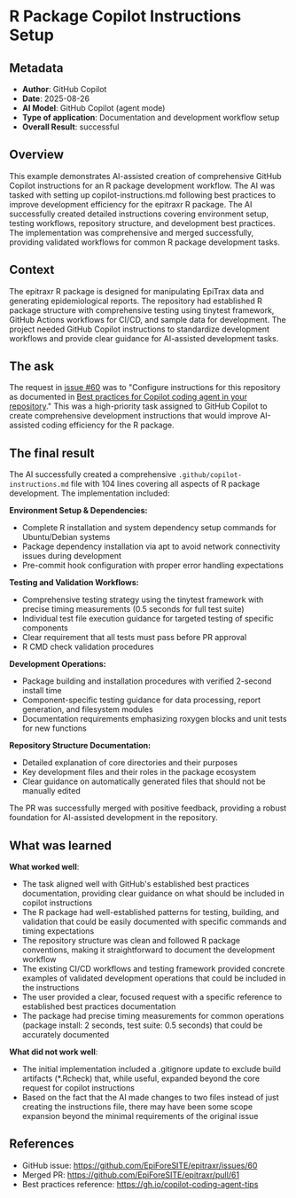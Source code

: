 # R Package Copilot Instructions Setup

## Metadata

- **Author**: GitHub Copilot
- **Date**: 2025-08-26
- **AI Model**: GitHub Copilot (agent mode)
- **Type of application**: Documentation and development workflow setup
- **Overall Result**: successful

## Overview

This example demonstrates AI-assisted creation of comprehensive GitHub Copilot instructions for an R package development workflow. The AI was tasked with setting up copilot-instructions.md following best practices to improve development efficiency for the epitraxr R package. The AI successfully created detailed instructions covering environment setup, testing workflows, repository structure, and development best practices. The implementation was comprehensive and merged successfully, providing validated workflows for common R package development tasks.

## Context

The epitraxr R package is designed for manipulating EpiTrax data and generating epidemiological reports. The repository had established R package structure with comprehensive testing using tinytest framework, GitHub Actions workflows for CI/CD, and sample data for development. The project needed GitHub Copilot instructions to standardize development workflows and provide clear guidance for AI-assisted development tasks.

## The ask

The request in [issue #60](https://github.com/EpiForeSITE/epitraxr/issues/60) was to "Configure instructions for this repository as documented in [Best practices for Copilot coding agent in your repository](https://gh.io/copilot-coding-agent-tips)." This was a high-priority task assigned to GitHub Copilot to create comprehensive development instructions that would improve AI-assisted coding efficiency for the R package.

## The final result

The AI successfully created a comprehensive `.github/copilot-instructions.md` file with 104 lines covering all aspects of R package development. The implementation included:

**Environment Setup & Dependencies:**
- Complete R installation and system dependency setup commands for Ubuntu/Debian systems
- Package dependency installation via apt to avoid network connectivity issues during development
- Pre-commit hook configuration with proper error handling expectations

**Testing and Validation Workflows:**
- Comprehensive testing strategy using the tinytest framework with precise timing measurements (0.5 seconds for full test suite)
- Individual test file execution guidance for targeted testing of specific components
- Clear requirement that all tests must pass before PR approval
- R CMD check validation procedures

**Development Operations:**
- Package building and installation procedures with verified 2-second install time
- Component-specific testing guidance for data processing, report generation, and filesystem modules
- Documentation requirements emphasizing roxygen blocks and unit tests for new functions

**Repository Structure Documentation:**
- Detailed explanation of core directories and their purposes
- Key development files and their roles in the package ecosystem
- Clear guidance on automatically generated files that should not be manually edited

The PR was successfully merged with positive feedback, providing a robust foundation for AI-assisted development in the repository.

## What was learned

**What worked well**: 
- The task aligned well with GitHub's established best practices documentation, providing clear guidance on what should be included in copilot instructions
- The R package had well-established patterns for testing, building, and validation that could be easily documented with specific commands and timing expectations
- The repository structure was clean and followed R package conventions, making it straightforward to document the development workflow
- The existing CI/CD workflows and testing framework provided concrete examples of validated development operations that could be included in the instructions
- The user provided a clear, focused request with a specific reference to established best practices documentation
- The package had precise timing measurements for common operations (package install: 2 seconds, test suite: 0.5 seconds) that could be accurately documented

**What did not work well**: 
- The initial implementation included a .gitignore update to exclude build artifacts (*.Rcheck) that, while useful, expanded beyond the core request for copilot instructions
- Based on the fact that the AI made changes to two files instead of just creating the instructions file, there may have been some scope expansion beyond the minimal requirements of the original issue

## References

- GitHub issue: <https://github.com/EpiForeSITE/epitraxr/issues/60>
- Merged PR: <https://github.com/EpiForeSITE/epitraxr/pull/61>
- Best practices reference: <https://gh.io/copilot-coding-agent-tips>